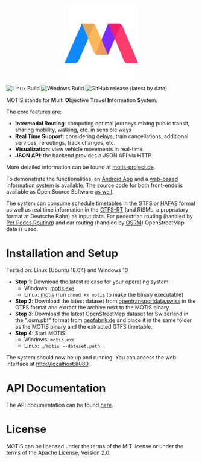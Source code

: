 <p align="center"><img src="logo.svg" width="196" height="196"></p>

![Linux Build](https://github.com/motis-project/ppr/workflows/Linux%20Build/badge.svg)
![Windows Build](https://github.com/motis-project/ppr/workflows/Windows%20Build/badge.svg)
![GitHub release (latest by date)](https://img.shields.io/github/v/release/motis-project/ppr)

MOTIS stands for **M**ulti **O**bjective **T**ravel **I**nformation **S**ystem.

The core features are:

  - **Intermodal Routing**: computing optimal journeys mixing public transit, sharing mobility, walking, etc. in sensible ways
  - **Real Time Support**: considering delays, train cancellations, additional services, reroutings, track changes, etc.
  - **Visualization**: view vehicle movements in real-time
  - **JSON API**: the backend provides a JSON API via HTTP
  
More detailed information can be found at [motis-project.de](https://motis-project.de).

To demonstrate the functionalities, an [Android App](https://play.google.com/store/apps/details?id=de.motis_project.app2) and a [web-based information system](https://demo.motis-project.de/) is available. The source code for both front-ends is available as Open Source Software [as well](https://github.com/motis-project/motis/tree/master/scripts).

The system can consume schedule timetables in the [GTFS](https://developers.google.com/transit/gtfs/) or [HAFAS](https://www.fahrplanfelder.ch/fileadmin/fap_daten_test/hrdf.pdf) format as well as real time information in the [GTFS-RT](https://developers.google.com/transit/gtfs-realtime/reference) (and RISML, a propriatary format at Deutsche Bahn) as input data. For pedestrian routing (handled by [Per Pedes Routing](https://github.com/motis-project/ppr)) and car routing (handled by [OSRM](https://github.com/Project-OSRM/osrm-backend)) OpenStreetMap data is used.

# Installation and Setup

Tested on: Linux (Ubuntu 18.04) and Windows 10

  - **Step 1**: Download the latest release for your operating system:
      - Windows: [motis.exe](https://github.com/motis-project/motis/releases/latest/download/motis.exe)
      - Linux: [motis](https://github.com/motis-project/motis/releases/latest/download/motis) (run `chmod +x motis` to make the binary executable)
  - **Step 2**: Download the latest dataset from [opentransportdata.swiss](https://opentransportdata.swiss/en/dataset) in the GTFS format and extract the archive next to the MOTIS binary.
  - **Step 3**: Download the latest OpenStreetMap dataset for Swizerland in the ".osm.pbf" format from [geofabrik.de](https://download.geofabrik.de/europe/switzerland.html) and place it in the same folder as the MOTIS binary and the extracted GTFS timetable.
  - **Step 4**: Start MOTIS:
    - Windows: `motis.exe`
    - Linux: `./motis --dataset.path .`
    
The system should now be up and running. You can access the web interface at [http://localhost:8080](http://localhost:8080).


# API Documentation

The API documentation can be found [here](https://motis-project.de/api/).


# License

MOTIS can be licensed under the terms of the MIT license or under the terms of the Apache License, Version 2.0.
